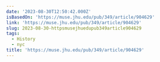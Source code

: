 ```yaml
---
date: '2023-08-30T12:50:42.000Z'
isBasedOn: 'https://muse.jhu.edu/pub/349/article/904629'
link: 'https://muse.jhu.edu/pub/349/article/904629'
slug: 2023-08-30-httpsmusejhuedupub349article904629
tags:
  - History
  - nyc
title: 'https://muse.jhu.edu/pub/349/article/904629'
---
```


